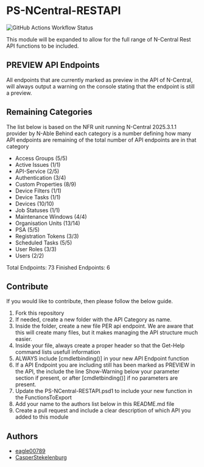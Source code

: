 # PS-NCentral-RESTAPI

![GitHub Actions Workflow Status](https://img.shields.io/github/actions/workflow/status/eagle00789/PS-NCentral-RESTAPI/publish.yml)

This module will be expanded to allow for the full range of N-Central Rest API functions to be included.

## PREVIEW API Endpoints

All endpoints that are currently marked as preview in the API of N-Central, will always output a warning on the console stating that the endpoint is still a preview.

## Remaining Categories

The list below is based on the NFR unit running N-Central 2025.3.1.1 provider by N-Able
Behind each category is a number defining how many API endpoints are remaining of the total number of API endpoints are in that category

- Access Groups (5/5)
- Active Issues (1/1)
- API-Service (2/5)
- Authentication (3/4)
- Custom Properties (8/9)
- Device Filters (1/1)
- Device Tasks (1/1)
- Devices (10/10)
- Job Statuses (1/1)
- Maintenance Windows (4/4)
- Organisation Units (13/14)
- PSA (5/5)
- Registration Tokens (3/3)
- Scheduled Tasks (5/5)
- User Roles (3/3)
- Users (2/2)

Total Endpoints: 73
Finished Endpoints: 6

## Contribute

If you would like to contribute, then please follow the below guide.

1. Fork this repository
2. If needed, create a new folder with the API Category as name.
3. Inside the folder, create a new file PER api endpoint. We are aware that this will create many files, but it makes managing the API structure much easier.
4. Inside your file, always create a proper header so that the Get-Help command lists usefull information
5. ALWAYS include [cmdletbinding()] in your new API Endpoint function
6. If a API Endpoint you are including still has been marked as PREVIEW in the API, the include the line Show-Warning below your parameter section if present, or after [cmdletbinding()] if no parameters are present.
7. Update the PS-NCentral-RESTAPI.psd1 to include your new function in the FunctionsToExport
8. Add your name to the authors list below in this README.md file
9. Create a pull request and include a clear description of which API you added to this module

## Authors

- [eagle00789](https://github.com/eagle00789)
- [CasperStekelenburg](https://github.com/CasperStekelenburg)
